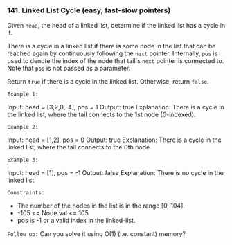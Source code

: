 ### 141. Linked List Cycle (easy, fast-slow pointers)

Given `head`, the head of a linked list, determine if the linked list has a cycle in it.

There is a cycle in a linked list if there is some node in the list that can be reached again by continuously following the `next` pointer. Internally, `pos` is used to denote the index of the node that tail's `next` pointer is connected to. Note that `pos` is not passed as a parameter.

Return `true` if there is a cycle in the linked list. Otherwise, return `false`.

`Example 1:`

Input: head = [3,2,0,-4], pos = 1
Output: true
Explanation: There is a cycle in the linked list, where the tail connects to the 1st node (0-indexed).

`Example 2:`

Input: head = [1,2], pos = 0
Output: true
Explanation: There is a cycle in the linked list, where the tail connects to the 0th node.

`Example 3:`

Input: head = [1], pos = -1
Output: false
Explanation: There is no cycle in the linked list.

`Constraints:`

- The number of the nodes in the list is in the range [0, 104].
- -105 <= Node.val <= 105
- pos is -1 or a valid index in the linked-list.

`Follow up:` Can you solve it using O(1) (i.e. constant) memory?
